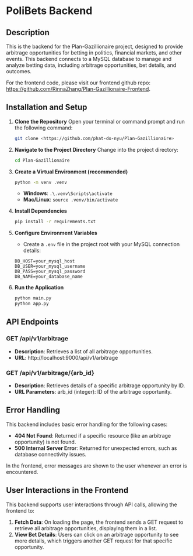 # PoliBets Backend

## Description
This is the backend for the Plan-Gazillionaire project, designed to provide arbitrage opportunities for betting in politics, financial markets, and other events. This backend connects to a MySQL database to manage and analyze betting data, including arbitrage opportunities, bet details, and outcomes.

For the frontend code, please visit our frontend github repo: https://github.com/RinnaZhang/Plan-Gazillionaire-Frontend.

## Installation and Setup
1. **Clone the Repository**
   Open your terminal or command prompt and run the following command:
   ```bash
   git clone <https://github.com/phat-do-nyu/Plan-Gazillionaire>
   ```

2. **Navigate to the Project Directory**
   Change into the project directory:
   ```bash
   cd Plan-Gazillionaire
   ```

3. **Create a Virtual Environment (recommended)**
   ```bash
   python -m venv .venv
   ```
   * **Windows**: `.\.venv\Scripts\activate`
   * **Mac/Linux**: `source .venv/bin/activate`

4. **Install Dependencies**
   ```bash
   pip install -r requirements.txt
   ```

5. **Configure Environment Variables**
   * Create a `.env` file in the project root with your MySQL connection details:
   ```
   DB_HOST=your_mysql_host
   DB_USER=your_mysql_username
   DB_PASS=your_mysql_password
   DB_NAME=your_database_name
   ```
6. **Run the Application**
   ```bash
   python main.py
   python app.py
   ```
   
## API Endpoints
### GET /api/v1/arbitrage
* **Description**: Retrieves a list of all arbitrage opportunities.
* **URL**: http://localhost:9000/api/v1/arbitrage

### GET /api/v1/arbitrage/{arb_id}
* **Description**: Retrieves details of a specific arbitrage opportunity by ID.
* **URL Parameters**: arb_id (integer): ID of the arbitrage opportunity.

## Error Handling
This backend includes basic error handling for the following cases:
* **404 Not Found**: Returned if a specific resource (like an arbitrage opportunity) is not found.
* **500 Internal Server Error**: Returned for unexpected errors, such as database connectivity issues.

In the frontend, error messages are shown to the user whenever an error is encountered.

## User Interactions in the Frontend
This backend supports user interactions through API calls, allowing the frontend to:
1. **Fetch Data**: On loading the page, the frontend sends a GET request to retrieve all arbitrage opportunities, displaying them in a list.
2. **View Bet Details**: Users can click on an arbitrage opportunity to see more details, which triggers another GET request for that specific opportunity.
